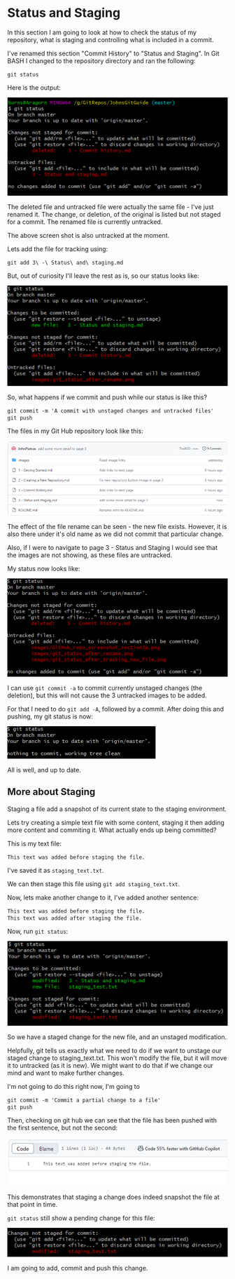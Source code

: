 # Status and Staging

In this section I am going to look at how to check the status of my repository, what is staging and controlling what is included in a commit.

I've renamed this section "Commit History" to "Status and Staging". In Git BASH I changed to the repository directory and ran the following:
```
git status
```

Here is the output:

![Screen shot of git status output after renaming a file](images/git_status_after_rename.png)

The deleted file and untracked file were actually the same file - I've just renamed it. The change, or deletion, of the original is listed but not staged for a commit. The renamed file is currently untracked.

The above screen shot is also untracked at the moment.

Lets add the file for tracking using:
```
git add 3\ -\ Status\ and\ staging.md
```

But, out of curiosity I'll leave the rest as is, so our status looks like:

![Screen shot of git status output after renaming a file](images/git_status_after_tracking_new_file.png)

So, what happens if we commit and push while our status is like this?

```
git commit -m 'A commit with unstaged changes and untracked files'
git push
```

The files in my Git Hub repository look like this:

![Screen shot of my repository after commit some changes and not others](images/GitHub_repo_screenshot_section3a.png)

The effect of the file rename can be seen - the new file exists. However, it is also there under it's old name as we did not commit that particular change.

Also, if I were to navigate to page 3 - Status and Staging I would see that the images are not showing, as these files are untracked.

My status now looks like:

![Git status showing untracked files and an unstaged deletion](images/git_status_with_untracked_files.png)

I can use `git commit -a` to commit currently unstaged changes (the deletion), but this will not cause the 3 untracked images to be added.

For that I need to do `git add -A`, followed by a commit. After doing this and pushing, my git status is now:

![Screen shot of status of an up to date local repository](images/git_status_A_ok.png)

All is well, and up to date.

## More about Staging

Staging a file add a snapshot of its current state to the staging environment.

Lets try creating a simple text file with some content, staging it then adding more content and commiting it. What actually ends up being committed?

This is my text file:
```
This text was added before staging the file.
```
I've saved it as `staging_text.txt`.

We can then stage this file using `git add staging_text.txt`.

Now, lets make another change to it, I've added another sentence:
```
This text was added before staging the file.
This text was added after staging the file.
```

Now, run `git status`:

![Screenshot showing git status with a staged and unstaged change to the same file](images/git_status_staged_and_unstaged_changes_same_file.png)

So we have a staged change for the new file, and an unstaged modification.

Helpfully, git tells us exactly what we need to do if we want to unstage our staged change to staging_text.txt. This won't modify the file, but it will move it to untracked (as it is new). We might want to do that if we change our mind and want to make further changes.

I'm not going to do this right now, I'm going to 
```
git commit -m 'Commit a partial change to a file'
git push
```

Then, checking on git hub we can see that the file has been pushed with the first sentence, but not the second:

![Screenshot of staging_test.txt on Git Hub](images/staging_text_screenshot_1.png)

This demonstrates that staging a change does indeed snapshot the file at that point in time.

`git status` still show a pending change for this file:

![Screenshot of the unstaged edit to staging_test.txt](images/git_status_unstaged_change.png)

I am going to add, commit and push this change.